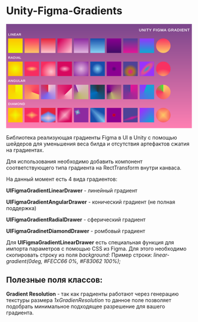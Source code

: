 # Unity-Figma-Gradients
![github-small](cover.jpg)

Библиотека реализующая градиенты Figma в UI в Unity с помощью шейдеров для уменьшения веса билда и отсутствия артефактов сжатия на градиентах.

Для использования необходимо добавить компонент соответствующего типа градиента на RectTransform внутри канваса.

На данный момент есть 4 вида градиентов:

__UIFigmaGradientLinearDrawer__ - линейный градиент

__UIFigmaGradientAngularDrawer__ - конический градиент (не полная поддержка)

__UIFigmaGradientRadialDrawer__ - сферический градиент

__UIFigmaGradinetDiamondDrawer__ - ромбовый градиент 

Для __UIFigmaGradientLinearDrawer__ есть специальная функция для импорта параметров с помощью CSS из Figma. Для этого необходимо скопировать строку из поля _background:_ 
Пример строки: _linear-gradient(0deg, #FECC66 0%, #F83062 100%);_

## Полезные поля классов:
__Gradient Resolution__ - так как градиенты работают через генерацию текстуры размера _1хGradienResolution_ то данное поле позволяет подобрать минимальное подходящее разрешение для вашего градиента.
